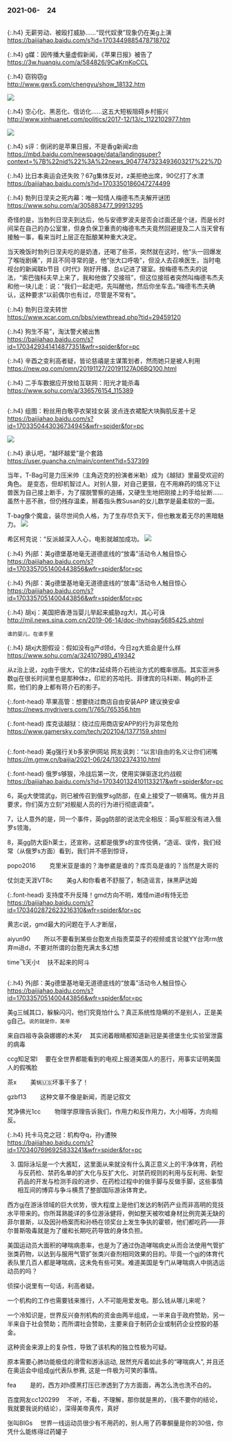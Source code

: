### 2021-06-　24

```tip
```

{:.h4}
无薪劳动、被殴打威胁……“现代奴隶”现象仍在美g上演
<br>[
https://baijiahao.baidu.com/s?id=1703449885478718702
](
https://baijiahao.baidu.com/s?id=1703449885478718702
)

{:.h4}
g媒：因传播大量虚假新闻，《苹果日报》被告了
<br>[
https://3w.huanqiu.com/a/584826/9CaKrnKoCCL
](
https://3w.huanqiu.com/a/584826/9CaKrnKoCCL
)

{:.h4}
窃钩窃g
<br>[
http://www.gwx5.com/chengyu/show_18132.htm
](
http://www.gwx5.com/chengyu/show_18132.htm
)

![](http://www.gwx5.com/static/upload/cy/32/b/18132.jpg)

{:.h4}
空心化、黑恶化、信访化......这五大短板阻碍乡村振兴
<br>[
http://www.xinhuanet.com/politics/2017-12/13/c_1122102977.htm
](
http://www.xinhuanet.com/politics/2017-12/13/c_1122102977.htm
)

![](http://www.xinhuanet.com/politics/2017-12/13/1122102977_15131299364371n.jpg)

{:.h4}
s评：倒闭的是苹果日报，不是香g新闻z由
<br>[
https://mbd.baidu.com/newspage/data/landingsuper?context=%7B%22nid%22%3A%22news_9047747323493603217%22%7D
](
https://mbd.baidu.com/newspage/data/landingsuper?context=%7B%22nid%22%3A%22news_9047747323493603217%22%7D
)

{:.h4}
比日本奥运会还失败？67g集体反对，z美拒绝出席，90亿打了水漂
<br>[
https://baijiahao.baidu.com/s?id=1703350186047274499
](
https://baijiahao.baidu.com/s?id=1703350186047274499
)

{:.h4}
勃列日涅夫之死内幕：唯一知情人梅德韦杰夫解开谜团
<br>[
https://www.sohu.com/a/305883477_99913295
](
https://www.sohu.com/a/305883477_99913295
)

奇怪的是，当勃列日涅夫到达后，他与安德罗波夫是否会过面还是个谜，而是长时间呆在自己的办公室里，但身负保卫重责的梅德韦杰夫竟然回避提及二人当天曾有接触一事，看来当时上层正在酝酿某种重大决定。

当天晚饭时勃列日涅夫吃的是奶渣，还喝了些茶，突然就在这时，他“头一回爆发了喉咙剧痛”，并且不同寻常的是，他“张大口呼吸”，但没人去召唤医生，当时电视台的新闻联b节目《时代》刚好开播，总s记进了寝室。按梅德韦杰夫的说法，“索巴強科夫早上来了，我和他做了交接班”，但这位接班者突然叫梅德韦杰夫和他一块儿走：说：“我们一起走吧，先叫醒他，然后你坐车去。”梅德韦杰夫确认，这种要求“以前偶尔也有过，尽管是不常有”。

{:.h4}
勃列日涅夫转世
<br>[
https://www.xcar.com.cn/bbs/viewthread.php?tid=29459120
](
https://www.xcar.com.cn/bbs/viewthread.php?tid=29459120
)

{:.h4}
狗生不易”，淘汰警犬被出售
<br>[
https://baijiahao.baidu.com/s?id=1703429341414877351&wfr=spider&for=pc
](
https://baijiahao.baidu.com/s?id=1703429341414877351&wfr=spider&for=pc
)

{:.h4}
辛酉之变利高者疑，皆论慈禧是主谋策划者，然而她只是被人利用
<br>[
https://new.qq.com/omn/20191127/20191127A06BQ100.html
](
https://new.qq.com/omn/20191127/20191127A06BQ100.html
)

{:.h4}
二手车数据应开放给互联网：阳光才能杀毒
<br>[
https://www.sohu.com/a/336576154_115389
](
https://www.sohu.com/a/336576154_115389
)

```tip
```

{:.h4}
组图：粉丝用白敬亭衣架挂女装 波点连衣裙配大块胸肌反差十足
<br>[
https://baijiahao.baidu.com/s?id=1703350443036734945&wfr=spider&for=pc
](
https://baijiahao.baidu.com/s?id=1703350443036734945&wfr=spider&for=pc
)

![](https://pics1.baidu.com/feed/c75c10385343fbf23274a70d4d86788864388f41.jpeg?token=73763e384cadfb2c7e3ba191df194216)

{:.h4}
承认吧，“越坏越爱”是个套路
<br>[
https://user.guancha.cn/main/content?id=537399
](
https://user.guancha.cn/main/content?id=537399
)

当年，T-Bag可是力压米帅（主角迈克的扮演者米勒）成为《越狱》里最受欢迎的角色。
是变态，但却机智过人。对别人狠，对自己更狠，在不用麻药的情况下让兽医为自己接上断手，为了摆脱警察的追捕，又硬生生地把刚接上的手给扯断……
虽然十恶不赦，但仍残存温柔，掰着指头教Susan的女儿数学是最柔软的一面。

T-bag像个魔盒，装尽世间负人格，为了生存尽负天下，但也散发着无尽的黑暗魅力。
![](https://i.guancha.cn/bbs/2021/06/24/20210624134245526..jpg)

希区柯克说：“反派越深入人心，电影就越加成功。
![](https://i.guancha.cn/bbs/2021/06/24/20210624134245360..jpg)

{:.h4}
外j部：美g德堡基地毫无道德底线的“放毒”活动令人触目惊心
<br>[
https://baijiahao.baidu.com/s?id=1703357051400443856&wfr=spider&for=pc
](
https://baijiahao.baidu.com/s?id=1703357051400443856&wfr=spider&for=pc
)

{:.h4}
外j部：美g德堡基地毫无道德底线的“放毒”活动令人触目惊心
<br>[
https://baijiahao.baidu.com/s?id=1703357051400443856&wfr=spider&for=pc
](
https://baijiahao.baidu.com/s?id=1703357051400443856&wfr=spider&for=pc
)

{:.h4}
胡xj：美国把香港当婴儿举起来威胁zg大l，其心可诛
<br>[
http://mil.news.sina.com.cn/2019-06-14/doc-ihvhiqay5685425.shtml
](
http://mil.news.sina.com.cn/2019-06-14/doc-ihvhiqay5685425.shtml
)

`谁的婴儿，在谁手里`

{:.h4}
胡xj大胆假设：假如没有g产d领d，今日zg大抵会是什么样
<br>[
https://www.sohu.com/a/324107980_419342
](
https://www.sohu.com/a/324107980_419342
)

从z治上说，zg由于很大，它的体z延续蒋介石统治方式的概率很高。其实亚洲多数gj在很长时间里也是那种体z，印尼的苏哈托、菲律宾的马科斯、韩g的朴正熙，他们的身上都有蒋介石的影子。

{:.font-head}
苹果高管：想要绕过商店自由安装APP 建议换安卓
<br>[
https://news.mydrivers.com/1/765/765356.htm
](
https://news.mydrivers.com/1/765/765356.htm
)

{:.font-head}
库克谈越狱：绕过应用商店安APP的行为非常危险
<br>[
https://www.gamersky.com/tech/202104/1377159.shtml
](
https://www.gamersky.com/tech/202104/1377159.shtml
)

```note
```

{:.font-head}
美g强行关b多家伊l网站 网友讽刺：“以言l自由的名义让你们闭嘴
<br>[
https://m.gmw.cn/baijia/2021-06/24/1302374310.html
](
https://m.gmw.cn/baijia/2021-06/24/1302374310.html
)

{:.font-head}
俄罗s够狠，冷战后第一次，使用实弹驱逐北约战舰
<br>[
https://baijiahao.baidu.com/s?id=1703401324101133217&wfr=spider&for=pc
](
https://baijiahao.baidu.com/s?id=1703401324101133217&wfr=spider&for=pc
)

6，英g大使馆武g，则已被传召到俄罗sg防部，在桌上接受了一顿痛骂。俄方并且要求，你们英方立刻“对舰艇人员的行为进行彻底调查”。

7，让人意外的是，同一个事件，英gg防部的说法完全相反：英g军舰没有进入俄罗s领海，

8，英gg防大臣h莱士，还宣称，这都是俄罗s的宣传伎俩，“造谣、误传，我们经常（从俄罗s方面）看到，我们并不感到惊讶，

popo2016　
　克里米亚是谁的？海参崴是谁的？库页岛是谁的？当然是大哥的

仗剑走天涯VT8c　
　美g人和你看者不舒服了，制造谣言，抹黑萨达姆

{:.font-head}
支持度不升反降！gmd方向不明，难怪m进d有恃无恐
<br>[
https://baijiahao.baidu.com/s?id=1703402872623216310&wfr=spider&for=pc
](
https://baijiahao.baidu.com/s?id=1703402872623216310&wfr=spider&for=pc
)

黄志c说，gmd最大的问题在于人才断层，


aiyun90　
　所以不要看到某些台胞发点指责菜菜子的视频或言论就YY台湾rm放弃m进d，不要对所谓的台胞充满太多幻想

time飞天小t
　扶不起来的阿斗

```tip
```

{:.h4}
外j部：美g德堡基地毫无道德底线的“放毒”活动令人触目惊心
<br>[
https://baijiahao.baidu.com/s?id=1703357051400443856&wfr=spider&for=pc
](
https://baijiahao.baidu.com/s?id=1703357051400443856&wfr=spider&for=pc
)

美g三缄其口，躲躲闪闪，他们究竟怕什么？真正系统性隐瞒的不是别人，正是美g自己。`说的就是你，美帝`

来自四祖寺袅袅娜娜的木芙r
　其实闭着眼睛都知道新冠是美德堡生化实验室泄露的病毒

ccg知足常l
　要在全世界都能看到的电视上报道美国人的恶行，用事实证明美国人的假嘴脸

茶x　
　美`锅`🇺🇸坏事干多了！

gzbf13　
　这种文章不像是新闻，而是记叙文

梵净佛光1cc　
　物理学原理告诉我们，作用力和反作用力，大小相等，方向相反。

{:.h4}
托卡马克之冠：机构夺q，孙y遭殃
<br>[
https://baijiahao.baidu.com/s?id=1703407696925833241&wfr=spider&for=pc
](
https://baijiahao.baidu.com/s?id=1703407696925833241&wfr=spider&for=pc
)

3. 国际泳坛是一个大酱缸，这里面从来就没有什么真正意义上的干净体育，药检与反药检、禁药名单的扩大化与反扩大化、对禁药规则的利用与反利用、新型药品的开发与检测手段的进步、在药检过程中的做手脚与反做手脚，这些事情相互间的博弈与争斗横贯了整部国际游泳体育史。

西方gj在游泳领域的巨大优势，很大程度上是他们发达的制药产业而非高明的竞技水平带来的。你所耳熟能详的多位游泳健将，例如整天被吹嘘身材比例完美无缺的菲尔普斯，以及因孙杨案而和孙杨在领奖台上发生争执的霍顿，他们都吃药——菲尔普斯吸毒就是为了缓和长期吃药导致的身体负担。

美国运动员大面积的哮喘病患率，也是为了通过伪造哮喘病史从而合法使用气管扩张类药物，以达到与服用气管扩张类兴奋剂相同效果的目的。毕竟一个gj的体育代表队里几百人都是哮喘病，这未免有些可笑。难道美国是专门从哮喘病人中挑选运动员的吗？

侦探小说里有一句话，利高者疑。

一个机构的工作也需要钱来推行，人不可能用爱发电。那么钱从哪儿来呢？

一个冷知识是，世界反兴奋剂机构的资金由两半组成，一半来自于政府赞助，另一半来自于社会赞助；而所谓社会赞助，主要来自于制药企业或制药企业控股的基金。

这种资金来源上的复杂性，导致了该机构的独立性极为可疑。

原本需要心肺功能极佳的滑雪和游泳运动, 居然充斥着如此多的“哮喘病人”, 并且还在奥运会中组成gj代表队参赛, 这是一件极为可笑的事情。

fea　
　是的，西方对h摸黑打压已渗透到了方方面面，再怎么洗也洗不白的。

百度网友cc120299　
不听，不看，不理解，那你就是黑的，（我不要你的结论，我就要我说的结论），深得美帝真传，真好

张叫BIGs
　世界一线运动员很少有不用药的，别人用了药睾酮量是你的30倍，你凭什么能练得过药罐子

